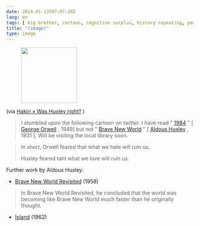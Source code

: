 ```yaml
---
date: 2014-01-13T07:07:28Z
lang: en
tags: [ big brother, cartoon, cognitive surplus, history repeating, people, psychology, society ]
title: "(image)"
type: image
---
```


<figure>
<a
href="https://hugo.ferreira.cc/via-hakiri-was-huxley-right-i-stumbled-upon/attachment/223/"
rel="attachment"><img
src="/wp-content/uploads/2014/01/tumblr_mzc99ftwnh1qz82meo1_r4_1280-150x150.jpg"
width="150" height="150" /></a></figure>

(via [Hakiri » Was Huxley
right?](http://www.hakiri.org/blog/was-huxley-right/) )

> I stumbled upon the following cartoon on twitter. I have read "
> [1984](http://en.wikipedia.org/wiki/Nineteen_Eighty-Four) " \[ [George
> Orwell](http://en.wikipedia.org/wiki/George_Orwell) , 1949\] but not "
> [Brave New World](http://en.wikipedia.org/wiki/Brave_New_World) " \[
> [Aldous Huxley](http://en.wikipedia.org/wiki/Aldous_Huxley) , 1931 \].
> Will be visiting the local library soon.

> In short, Orwell feared that what we hate will ruin us.
>
> Huxley feared taht what we love will ruin us.

Further work by Aldous Huxley:

-   [Brave New World
    Revisited](http://en.wikipedia.org/wiki/Brave_New_World#Brave_New_World_Revisited)
    (1958)

> In Brave New World Revisited, he concluded that the world was becoming
> like Brave New World much faster than he originally thought.

-   [Island](http://en.wikipedia.org/wiki/Island_(Huxley_novel)) (1962)


